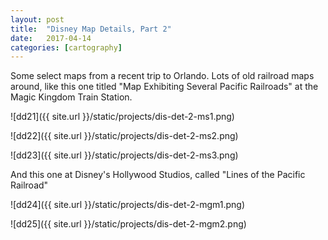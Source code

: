 ```yaml
---
layout: post
title:  "Disney Map Details, Part 2"
date:   2017-04-14
categories: [cartography]
---
```


Some select maps from a recent trip to Orlando. Lots of old railroad maps around, like this one titled "Map Exhibiting Several Pacific Railroads" at the Magic Kingdom Train Station.


![dd21]({{ site.url }}/static/projects/dis-det-2-ms1.png)

![dd22]({{ site.url }}/static/projects/dis-det-2-ms2.png)

![dd23]({{ site.url }}/static/projects/dis-det-2-ms3.png)

And this one at Disney's Hollywood Studios, called "Lines of the Pacific Railroad"

![dd24]({{ site.url }}/static/projects/dis-det-2-mgm1.png)  

![dd25]({{ site.url }}/static/projects/dis-det-2-mgm2.png)  
